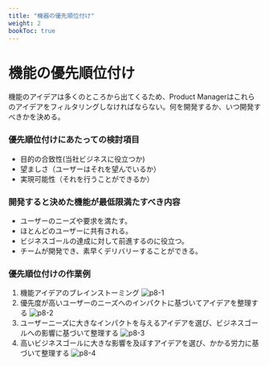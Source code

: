 ```yaml
---
title: "機器の優先順位付け"
weight: 2
bookToc: true
---
```


# 機能の優先順位付け

機能のアイデアは多くのところから出てくるため、Product Managerはこれらのアイデアをフィルタリングしなければならない。何を開発するか、いつ開発すべきかを決める。


### 優先順位付けにあたっての検討項目  
- 目的の合致性(当社ビジネスに役立つか)
- 望ましさ（ユーザーはそれを望んでいるか）
- 実現可能性（それを行うことができるか）

### 開発すると決めた機能が最低限満たすべき内容
- ユーザーのニーズや要求を満たす。
- ほとんどのユーザーに共有される。
- ビジネスゴールの達成に対して前進するのに役立つ。
- チームが開発でき、素早くデリバリーすることができる。  

### 優先順位付けの作業例
1. 機能アイデアのブレインストーミング
![p8-1](../p8-1.png)  
1. 優先度が高いユーザーのニーズへのインパクトに基づいてアイデアを整理する
![p8-2](../p8-2.png)  
1. ユーザーニーズに大きなインパクトを与えるアイデアを選び、ビジネスゴールへの影響に基づいて整理する
![p8-3](../p8-3.png)  
1. 高いビジネスゴールに大きな影響を及ぼすアイデアを選び、かかる労力に基づいて整理する
![p8-4](../p8-4.png)  


